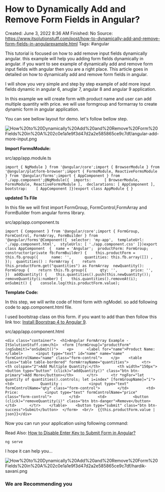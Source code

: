 # How to Dynamically Add and Remove Form Fields in Angular?

Created: June 3, 2022 8:36 AM
Finished: No
Source: https://www.itsolutionstuff.com/post/how-to-dynamically-add-and-remove-form-fields-in-angularexample.html
Tags: #angular

This tutorial is focused on how to add remove input fields dynamically angular. this example will help you adding form fields dynamically in angular. if you want to see example of dynamically add and remove form input fields with angular then you are a right place. This article goes in detailed on how to dynamically add and remove form fields in angular.

I will show you very simple and step by step example of add more input fields dynamic in angular 6, anuglar 7, angular 8 and angular 9 application.

In this example we will create form with product name and user can add multiple quantity with price. we will use formgroup and formarray to create dynamic form in angular application.

You can see bellow layout for demo. let's follow bellow step.

![How%20to%20Dynamically%20Add%20and%20Remove%20Form%20Fields%20in%20A%202c0e1a1e9f3d47d2a2e585865ce9c7df/angular-add-more-input.png](How%20to%20Dynamically%20Add%20and%20Remove%20Form%20Fields%20in%20A%202c0e1a1e9f3d47d2a2e585865ce9c7df/angular-add-more-input.png)

**Import FormsModule:**

src/app/app.module.ts

```
import { NgModule } from '@angular/core';import { BrowserModule } from '@angular/platform-browser';import { FormsModule, ReactiveFormsModule } from '@angular/forms';import { AppComponent } from './app.component';@NgModule({  imports:      [ BrowserModule, FormsModule, ReactiveFormsModule ],  declarations: [ AppComponent ],  bootstrap:    [ AppComponent ]})export class AppModule { }
```

**updated Ts File**

In this file we will first import FormGroup, FormControl,FormArray and FormBuilder from angular forms library.

src/app/app.component.ts

```
import { Component } from '@angular/core';import { FormGroup, FormControl, FormArray, FormBuilder } from '@angular/forms'@Component({  selector: 'my-app',  templateUrl: './app.component.html',  styleUrls: [ './app.component.css' ]})export class AppComponent  {  name = 'Angular';  productForm: FormGroup;  constructor(private fb:FormBuilder) {    this.productForm = this.fb.group({      name: '',      quantities: this.fb.array([]) ,    });  quantities() : FormArray {    return this.productForm.get("quantities") as FormArray  newQuantity(): FormGroup {    return this.fb.group({      qty: '',      price: '',    })  addQuantity() {    this.quantities().push(this.newQuantity());  removeQuantity(i:number) {    this.quantities().removeAt(i);  onSubmit() {    console.log(this.productForm.value);
```

**Template Code:**

In this step, we will write code of html form with ngModel. so add following code to app.component.html file.

I used bootstrap class on this form. if you want to add than then follow this link too: [Install Boorstrap 4 to Angular 9](https://www.itsolutionstuff.com/post/install-bootstrap-4-in-angular-9-how-to-add-bootstrap-in-angular-9example.html).

src/app/app.component.html

```
<div class="container">  <h1>Angular FormArray Example - ItSolutionStuff.com</h1>  <form [formGroup]="productForm" (ngSubmit)="onSubmit()">    <p>      <label for="name">Product Name:</label>      <input type="text" id="name" name="name" formControlName="name" class="form-control">    </p>    <table class="table table-bordered" formArrayName="quantities">      <tr>        <th colspan="2">Add Multiple Quantity:</th>        <th width="150px"><button type="button" (click)="addQuantity()" class="btn btn-primary">Add More</button></th>      </tr>      <tr *ngFor="let quantity of quantities().controls; let i=index" [formGroupName]="i">        <td>            Quantity :            <input type="text" formControlName="qty" class="form-control">        </td>        <td>            Price:            <input type="text" formControlName="price" class="form-control">        </td>        <td>            <button (click)="removeQuantity(i)" class="btn btn-danger">Remove</button>        </td>      </tr>    </table>    <button type="submit" class="btn btn-success">Submit</button>  </form>  <br/>  {{this.productForm.value | json}}</div>
```

Now you can run your application using following command:

Read Also: [How to Disable Enter Key to Submit Form in Angular?](https://www.itsolutionstuff.com/post/how-to-disable-enter-key-to-submit-form-in-angularexample.html)

```
ng serve
```

I hope it can help you...

![How%20to%20Dynamically%20Add%20and%20Remove%20Form%20Fields%20in%20A%202c0e1a1e9f3d47d2a2e585865ce9c7df/hardik-savani.png](How%20to%20Dynamically%20Add%20and%20Remove%20Form%20Fields%20in%20A%202c0e1a1e9f3d47d2a2e585865ce9c7df/hardik-savani.png)

### We are Recommending you